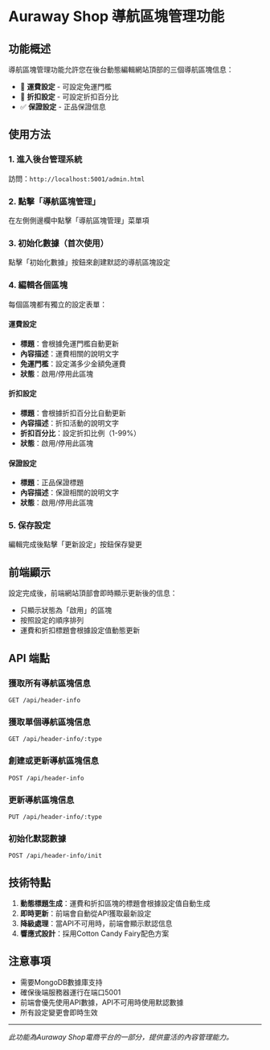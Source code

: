 # Auraway Shop 導航區塊管理功能

## 功能概述

導航區塊管理功能允許您在後台動態編輯網站頂部的三個導航區塊信息：
- 🚚 **運費設定** - 可設定免運門檻
- 🎁 **折扣設定** - 可設定折扣百分比
- ✅ **保證設定** - 正品保證信息

## 使用方法

### 1. 進入後台管理系統
訪問：`http://localhost:5001/admin.html`

### 2. 點擊「導航區塊管理」
在左側側邊欄中點擊「導航區塊管理」菜單項

### 3. 初始化數據（首次使用）
點擊「初始化數據」按鈕來創建默認的導航區塊設定

### 4. 編輯各個區塊
每個區塊都有獨立的設定表單：

#### 運費設定
- **標題**：會根據免運門檻自動更新
- **內容描述**：運費相關的說明文字
- **免運門檻**：設定滿多少金額免運費
- **狀態**：啟用/停用此區塊

#### 折扣設定
- **標題**：會根據折扣百分比自動更新
- **內容描述**：折扣活動的說明文字
- **折扣百分比**：設定折扣比例（1-99%）
- **狀態**：啟用/停用此區塊

#### 保證設定
- **標題**：正品保證標題
- **內容描述**：保證相關的說明文字
- **狀態**：啟用/停用此區塊

### 5. 保存設定
編輯完成後點擊「更新設定」按鈕保存變更

## 前端顯示

設定完成後，前端網站頂部會即時顯示更新後的信息：
- 只顯示狀態為「啟用」的區塊
- 按照設定的順序排列
- 運費和折扣標題會根據設定值動態更新

## API 端點

### 獲取所有導航區塊信息
```
GET /api/header-info
```

### 獲取單個導航區塊信息
```
GET /api/header-info/:type
```

### 創建或更新導航區塊信息
```
POST /api/header-info
```

### 更新導航區塊信息
```
PUT /api/header-info/:type
```

### 初始化默認數據
```
POST /api/header-info/init
```

## 技術特點

1. **動態標題生成**：運費和折扣區塊的標題會根據設定值自動生成
2. **即時更新**：前端會自動從API獲取最新設定
3. **降級處理**：當API不可用時，前端會顯示默認信息
4. **響應式設計**：採用Cotton Candy Fairy配色方案

## 注意事項

- 需要MongoDB數據庫支持
- 確保後端服務器運行在端口5001
- 前端會優先使用API數據，API不可用時使用默認數據
- 所有設定變更會即時生效

---

*此功能為Auraway Shop電商平台的一部分，提供靈活的內容管理能力。* 